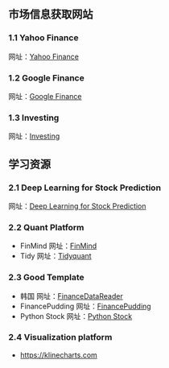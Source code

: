 ## 市场信息获取网站

### 1.1 Yahoo Finance

网址：[Yahoo Finance](https://github.com/rasbt/LLMs-from-scratch)

### 1.2 Google Finance

网址：[Google Finance](https://www.google.com/finance/?hl=zh)

### 1.3 Investing

网址：[Investing](https://cn.investing.com/)

## 学习资源

### 2.1 Deep Learning for Stock Prediction

网址：[Deep Learning for Stock Prediction](https://github.com/LastAncientOne/Deep_Learning_Machine_Learning_Stock)

### 2.2 Quant Platform

- FinMind 网址：[FinMind](https://github.com/FinMind/FinMind)
- Tidy 网址：[Tidyquant](https://github.com/business-science/tidyquant)

### 2.3 Good Template

- 韩国 网址：[FinanceDataReader](https://github.com/FinanceData/FinanceDataReader)
- FinancePudding 网址：[FinancePudding](https://github.com/FinancePudding/Python_About_Finance/tree/main?tab=readme-ov-file)
- Python Stock 网址：[Python Stock](https://github.com/pythonstock/stock)

### 2.4 Visualization platform
- https://klinecharts.com
